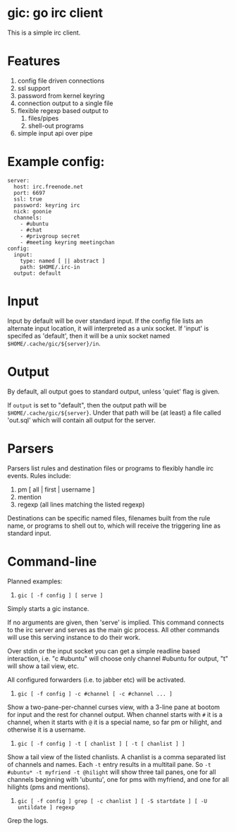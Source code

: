 # gic: go irc client

This is a simple irc client.

# Features

1. config file driven connections
1. ssl support
1. password from kernel keyring
1. connection output to a single file
1. flexible regexp based output to
   1. files/pipes
   1. shell-out programs
1. simple input api over pipe

# Example config:

```
server:
  host: irc.freenode.net
  port: 6697
  ssl: true
  password: keyring irc
  nick: goonie
  channels:
    - #ubuntu
    - #chat
    - #privgroup secret
    - #meeting keyring meetingchan
config:
  input:
    type: named [ || abstract ]
    path: $HOME/.irc-in
  output: default
```

# Input

Input by default will be over standard input.  If the config file
lists an alternate input location, it will interpreted as a
unix socket.  If 'input' is specifed as 'default', then it will
be a unix socket named `$HOME/.cache/gic/${server}/in`.

# Output

By default, all output goes to standard output, unless 'quiet' flag
is given.

If `output` is set to "default", then the output path will be
`$HOME/.cache/gic/${server}`.  Under that path will be (at least) a
file called 'out.sql' which will contain all output for the server.

# Parsers

Parsers list rules and destination files or programs to flexibly handle
irc events.  Rules include:

1. pm [ all | first | username ]
1. mention
1. regexp (all lines matching the listed regexp)

Destinations can be specific named files, filenames built from the rule name,
or programs to shell out to, which will receive the triggering line as
standard input.

# Command-line

Planned examples:

1. `gic [ -f config ] [ serve ]`

Simply starts a gic instance.

If no arguments are given, then 'serve' is implied.  This command
connects to the irc server and serves as the main gic process.  All
other commands will use this serving instance to do their work.

Over stdin or the input socket you can get a simple readline based
interaction, i.e. "c #ubuntu" will choose only channel #ubuntu for
output, "t" will show a tail view, etc.

All configured forwarders (i.e. to jabber etc) will be activated.

1. `gic [ -f config ] -c #channel [ -c #channel ... ]`

Show a two-pane-per-channel curses view, with a 3-line pane at bootom
for input and the rest for channel output.  When channel starts with
`#` it is a channel, when it starts with `@` it is a special name,
so far pm or hilight, and otherwise it is a username.

1. `gic [ -f config ] -t [ chanlist ] [ -t [ chanlist ] ]`

Show a tail view of the listed chanlists.  A chanlist is a comma
separated list of channels and names.  Each `-t` entry results in
a multitail pane.  So `-t #ubuntu* -t myfriend -t @hilight` will show three
tail panes, one for all channels beginning with 'ubuntu', one for pms
with myfriend, and one for all hilights (pms and mentions).

1. `gic [ -f config ] grep [ -c chanlist ] [ -S startdate ] [ -U untildate ] regexp`

Grep the logs.
